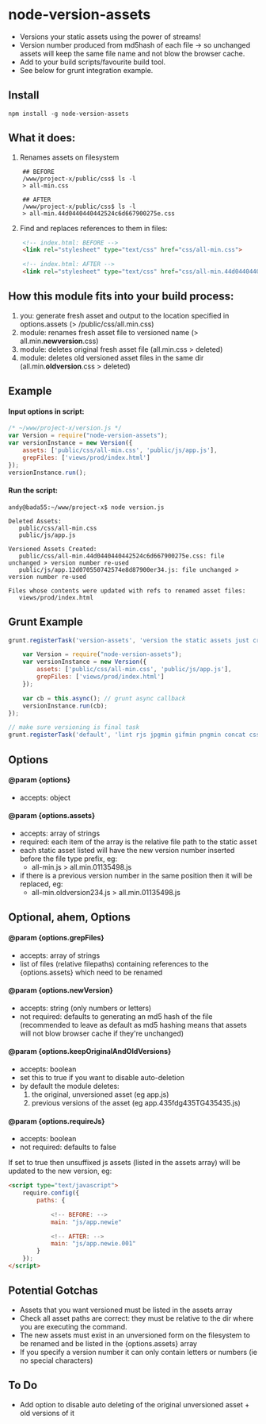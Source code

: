 # node-version-assets

- Versions your static assets using the power of streams!
- Version number produced from md5hash of each file -> so unchanged assets will keep the same file name and not blow the browser cache.
- Add to your build scripts/favourite build tool.
- See below for grunt integration example.


## Install
```Shell
npm install -g node-version-assets
```

## What it does:
1. Renames assets on filesystem
```Shell
	## BEFORE
	/www/project-x/public/css$ ls -l
	> all-min.css

	## AFTER
	/www/project-x/public/css$ ls -l
	> all-min.44d0440440442524c6d667900275e.css
```

2.  Find and replaces references to them in files:
```HTML
	<!-- index.html: BEFORE -->
	<link rel="stylesheet" type="text/css" href="css/all-min.css">

	<!-- index.html: AFTER -->
	<link rel="stylesheet" type="text/css" href="css/all-min.44d0440440442524c6d667900275e.css">
```

## How this module fits into your build process:
1. you:		generate fresh asset and output to the location specified in options.assets (> /public/css/all.min.css)
2. module: 	renames fresh asset file to versioned name (> all.min.__newversion__.css)
3. module: 	deletes original fresh asset file (all.min.css > deleted)
4. module: 	deletes old versioned asset files in the same dir (all.min.__oldversion__.css > deleted)


## Example

#### Input options in script:
```JavaScript
/* ~/www/project-x/version.js */
var Version = require("node-version-assets");
var versionInstance = new Version({
	assets: ['public/css/all-min.css', 'public/js/app.js'],
	grepFiles: ['views/prod/index.html']
});
versionInstance.run();
```

#### Run the script:

```Shell
andy@bada55:~/www/project-x$ node version.js

Deleted Assets:
   public/css/all-min.css
   public/js/app.js

Versioned Assets Created:
   public/css/all-min.44d0440440442524c6d667900275e.css: file unchanged > version number re-used
   public/js/app.12d070550742574e8d87900er34.js: file unchanged > version number re-used

Files whose contents were updated with refs to renamed asset files:
   views/prod/index.html
```

## Grunt Example
```JavaScript
grunt.registerTask('version-assets', 'version the static assets just created', function() {

	var Version = require("node-version-assets");
	var versionInstance = new Version({
		assets: ['public/css/all-min.css', 'public/js/app.js'],
		grepFiles: ['views/prod/index.html']
	});

	var cb = this.async(); // grunt async callback
	versionInstance.run(cb);
});

// make sure versioning is final task
grunt.registerTask('default', 'lint rjs jpgmin gifmin pngmin concat cssmin version-assets');
```

## Options

#### @param {options}
- accepts: object

#### @param {options.assets}
- accepts: array of strings
- required: each item of the array is the relative file path to the static asset
- each static asset listed will have the new version number inserted before the file type prefix, eg:
	- all-min.js > all.min.01135498.js
- if there is a previous version number in the same position then it will be replaced, eg:
	- all-min.oldversion234.js > all.min.01135498.js


## Optional, ahem, Options

#### @param {options.grepFiles}
- accepts: array of strings
- list of files (relative filepaths) containing references to the {options.assets} which need to be renamed


#### @param {options.newVersion}
- accepts: string (only numbers or letters)
- not required: defaults to generating an md5 hash of the file (recommended to leave as default as md5 hashing means that assets will not blow browser cache if they're unchanged)


#### @param {options.keepOriginalAndOldVersions}
- accepts: boolean
- set this to true if you want to disable auto-deletion
- by default the module deletes:
	1. the original, unversioned asset (eg app.js)
	2. previous versions of the asset (eg app.435fdg435TG435435.js)


#### @param {options.requireJs}
- accepts: boolean
- not required: defaults to false

If set to true then unsuffixed js assets (listed in the assets array) will be updated to the new version, eg:
```HTML
<script type="text/javascript">
	require.config({
		paths: {

			<!-- BEFORE: -->
			main: "js/app.newie"

			<!-- AFTER: -->
			main: "js/app.newie.001"
		}
	});
</script>
```


## Potential Gotchas
- Assets that you want versioned must be listed in the assets array
- Check all asset paths are correct: they must be relative to the dir where you are executing the command.
- The new assets must exist in an unversioned form on the filesystem to be renamed and be listed in the {options.assets} array
- If you specify a version number it can only contain letters or numbers (ie no special characters)

## To Do
- Add option to disable auto deleting of the original unversioned asset + old versions of it